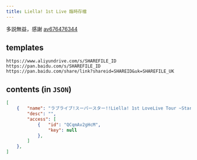 ```yaml
---
title: Liella! 1st Live 臨時存檔
---
```


多説無益，感謝
[av676476344](https://www.bilibili.com/video/av676476344/)

## templates

    https://www.aliyundrive.com/s/SHAREFILE_ID
    https://pan.baidu.com/s/SHAREFILE_ID
    https://pan.baidu.com/share/link?shareid=SHAREID&uk=SHAREFILE_UK

## contents (in `JSON`)

```json
[
    {   "name": "ラブライブ!スーパースター!!Liella! 1st LoveLive Tour ~Starlines~ 群馬公演 DAY1.mp4",
        "desc": "",
        "access": [
            {   "id": "QCqmAv2gHcM",
                "key": null
            },
        ]
    },
]
```
